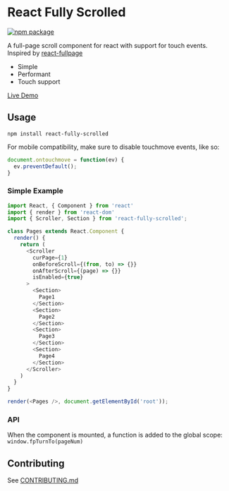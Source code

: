 # React Fully Scrolled

[![npm package][npm-badge]][npm]

A full-page scroll component for react with support for touch events.  
Inspired by [react-fullpage](https://github.com/Toxni/react-fullPage)

* Simple  
* Performant  
* Touch support


[Live Demo](https://giladaya.github.io/react-fully-scrolled/)

## Usage

`npm install react-fully-scrolled`  

For mobile compatibility, make sure to disable touchmove events, like so: 
```js
document.ontouchmove = function(ev) {
  ev.preventDefault();
}
```

### Simple Example

```js
import React, { Component } from 'react'
import { render } from 'react-dom'
import { Scroller, Section } from 'react-fully-scrolled';

class Pages extends React.Component {
  render() {
    return (
      <Scroller
        curPage={1}
        onBeforeScroll={(from, to) => {}}
        onAfterScroll={(page) => {}}
        isEnabled={true}
      >
        <Section>
          Page1
        </Section>
        <Section>
          Page2
        </Section>
        <Section>
          Page3
        </Section>
        <Section>
          Page4
        </Section>
      </Scroller>
    )
  }
}

render(<Pages />, document.getElementById('root'));
```

### API

When the component is mounted, a function is added to the global scope:  
`window.fpTurnTo(pageNum)`

## Contributing
See [CONTRIBUTING.md](CONTRIBUTING.md)


[npm-badge]: https://img.shields.io/npm/v/npm-package.png?style=flat-square
[npm]: https://www.npmjs.org/package/npm-package
